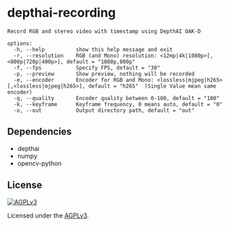 # depthai-recording

```
Record RGB and stereo video with timestamp using DepthAI OAK-D

options:
  -h, --help          show this help message and exit
  -r, --resolution    RGB (and Mono) resolution: <12mp|4k|1080p>[,<800p|720p|400p>], default = "1080p,800p"
  -f, --fps           Specify FPS, default = "30"
  -p, --preview       Show preview, nothing will be recorded
  -e, --encoder       Encoder for RGB and Mono: <lossless|mjpeg|h265>[,<lossless|mjpeg|h265>], default = "h265"  (Single Value mean same encoder)
  -q, --quality       Encoder quality between 0-100, default = "100"
  -k, --keyframe      Keyframe frequency, 0 means auto, default = "0"
  -o, --out           Output directory path, default = "out"
```

## Dependencies

* depthai
* numpy
* opencv-python

## License

[![AGPLv3](https://www.gnu.org/graphics/agplv3-155x51.png)](https://www.gnu.org/licenses/agpl-3.0.html)

Licensed under the [AGPLv3](https://www.gnu.org/licenses/agpl-3.0.html).
